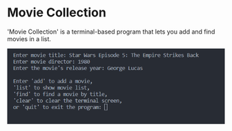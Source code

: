 # Movie Collection
'Movie Collection' is a terminal-based program that lets you add and find movies in a list.

![picture](./images/Screenshot%202024-02-22%20150422.png)